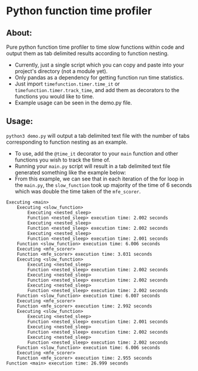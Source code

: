 # Python function time profiler

## About:
Pure python function time profiler to time slow functions within code and output them as tab delimited results according 
to function nesting.

* Currently, just a single script which you can copy and paste into your project's directory (not a module yet).
* Only pandas as a dependency for getting function run time statistics.
* Just import `timefunction.timer.time_it` or `timefunction.timer.track_time`, and add them as decorators to the functions 
you would like to time.
* Example usage can be seen in the demo.py file.

## Usage:
```python3 demo.py``` will output a tab delimited text file with the number of tabs corresponding to function nesting 
as an example.
* To use, add the `@time_it` decorator to your `main` function and other functions you wish to track the time of.
* Running your `main.py` script will result in a tab delimited text file generated something like the example below:
* From this example, we can see that in each iteration of the for loop in the `main.py`, the `slow_function` took up 
majority of the time of 6 seconds which was double the time taken of the `mfe_scorer`.

```
Executing <main>
	Executing <slow_function>
		Executing <nested_sleep>
		Function <nested_sleep> execution time: 2.002 seconds
		Executing <nested_sleep>
		Function <nested_sleep> execution time: 2.002 seconds
		Executing <nested_sleep>
		Function <nested_sleep> execution time: 2.001 seconds
	Function <slow_function> execution time: 6.006 seconds
	Executing <mfe_scorer>
	Function <mfe_scorer> execution time: 3.031 seconds
	Executing <slow_function>
		Executing <nested_sleep>
		Function <nested_sleep> execution time: 2.002 seconds
		Executing <nested_sleep>
		Function <nested_sleep> execution time: 2.002 seconds
		Executing <nested_sleep>
		Function <nested_sleep> execution time: 2.002 seconds
	Function <slow_function> execution time: 6.007 seconds
	Executing <mfe_scorer>
	Function <mfe_scorer> execution time: 2.992 seconds
	Executing <slow_function>
		Executing <nested_sleep>
		Function <nested_sleep> execution time: 2.001 seconds
		Executing <nested_sleep>
		Function <nested_sleep> execution time: 2.002 seconds
		Executing <nested_sleep>
		Function <nested_sleep> execution time: 2.002 seconds
	Function <slow_function> execution time: 6.006 seconds
	Executing <mfe_scorer>
	Function <mfe_scorer> execution time: 2.955 seconds
Function <main> execution time: 26.999 seconds
```